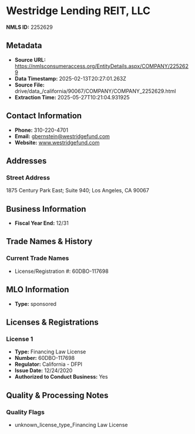 # Westridge Lending REIT, LLC

**NMLS ID:** 2252629

## Metadata
- **Source URL:** https://nmlsconsumeraccess.org/EntityDetails.aspx/COMPANY/2252629
- **Data Timestamp:** 2025-02-13T20:27:01.263Z
- **Source File:** drive/data_/california/90067/COMPANY/COMPANY_2252629.html
- **Extraction Time:** 2025-05-27T10:21:04.931925

## Contact Information
- **Phone:** 310-220-4701
- **Email:** gbernstein@westridgefund.com
- **Website:** www.westridgefund.com

## Addresses
### Street Address
1875 Century Park East; Suite 940; Los Angeles, CA 90067

## Business Information
- **Fiscal Year End:** 12/31

## Trade Names & History
### Current Trade Names
- License/Registration #: 60DBO-117698

## MLO Information
- **Type:** sponsored

## Licenses & Registrations

### License 1
- **Type:** Financing Law License
- **Number:** 60DBO-117698
- **Regulator:** California - DFPI
- **Issue Date:** 12/24/2020
- **Authorized to Conduct Business:** Yes

## Quality & Processing Notes
### Quality Flags
- unknown_license_type_Financing Law License

